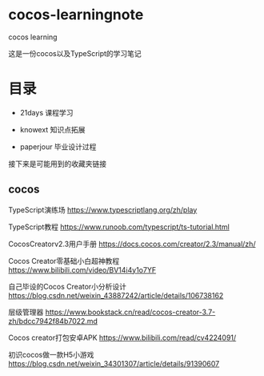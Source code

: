 # cocos-learningnote
cocos learning

这是一份cocos以及TypeScript的学习笔记

# 目录
- 21days
课程学习

- knowext
知识点拓展

- paperjour
毕业设计过程


接下来是可能用到的收藏夹链接
## cocos
TypeScript演练场 https://www.typescriptlang.org/zh/play

TypeScript教程 https://www.runoob.com/typescript/ts-tutorial.html

CocosCreatorv2.3用户手册 https://docs.cocos.com/creator/2.3/manual/zh/

Cocos Creator零基础小白超神教程 https://www.bilibili.com/video/BV14i4y1o7YF

自己毕设的Cocos Creator小分析设计 https://blog.csdn.net/weixin_43887242/article/details/106738162

层级管理器 https://www.bookstack.cn/read/cocos-creator-3.7-zh/bdcc7942f84b7022.md

Cocos creator打包安卓APK https://www.bilibili.com/read/cv4224091/

初识cocos做一款H5小游戏 https://blog.csdn.net/weixin_34301307/article/details/91390607


